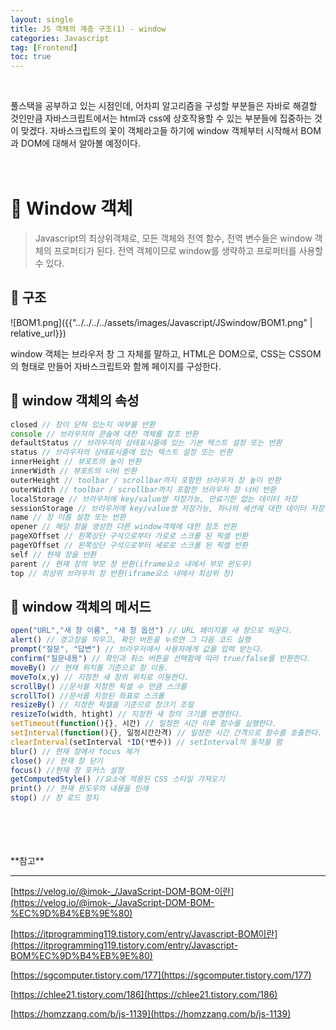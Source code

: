 ```yaml
---
layout: single
title: JS 객체의 계층 구조(1) - window
categories: Javascript
tag: [Frontend]
toc: true
---
```


­

풀스택을 공부하고 있는 시점인데, 어차피 알고리즘을 구성할 부분들은 자바로 해결할 것인만큼 자바스크립트에서는 html과 css에 상호작용할 수 있는 부분들에 집중하는 것이 맞겠다. 자바스크립트의 꽃이 객체라고들 하기에 window 객체부터 시작해서 BOM과 DOM에 대해서 알아볼 예정이다.
<br><br><br>


# 📘 Window 객체

> Javascript의 최상위객체로, 모든 객체와 전역 함수, 전역 변수들은 window 객체의 프로퍼티가 된다. 전역 객체이므로 window를 생략하고 프로퍼터를 사용할 수 있다.
> 


## 📖 구조

![BOM1.png]({{"../../../../assets/images/Javascript/JSwindow/BOM1.png" | relative_url}})

window 객체는 브라우저 창 그 자체를 말하고, HTML은 DOM으로, CSS는 CSSOM의 형태로 만들어 자바스크립트와 함께 페이지를 구성한다.
<br>

## 📖 window 객체의 속성

```jsx
closed // 창이 닫혀 있는지 여부를 반환
console // 브라우저의 콘솔에 대한 객체를 참조 반환
defaultStatus // 브라우저의 상태표시줄에 있는 기본 텍스트 설정 또는 반환
status // 브라우저의 상태표시줄에 있는 텍스트 설정 또는 반환
innerHeight // 뷰포트의 높이 반환
innerWidth // 뷰포트의 너비 반환
outerHeight // toolbar / scrollbar까지 포함한 브라우저 창 높이 반환
outerWidth // toolbar / scrollbar까지 포함한 브라우저 창 너비 반환
localStorage // 브라우저에 key/value쌍 저장가능, 만료기한 없는 데이터 저장
sessionStorage // 브라우저에 key/value쌍 저장가능, 하나의 세션에 대한 데이터 저장
name // 창 이름 설정 또는 반환
opener // 해당 창을 생성한 다른 window객체에 대한 참조 반환
pageXOffset // 왼쪽상단 구석으로부터 가로로 스크롤 된 픽셀 반환
pageYOffset // 왼쪽상단 구석으로부터 세로로 스크롤 된 픽셀 반환
self // 현재 창을 반환
parent // 현재 창의 부모 창 반환(iframe요소 내에서 부모 윈도우)
top // 최상위 브라우저 창 반환(iframe요소 내에서 최상위 창)
```


## 📖 window 객체의 메서드

```jsx
open("URL","새 창 이름", "새 창 옵션") // URL 페이지를 새 창으로 띄운다.
alert() // 경고창을 띄우고, 확인 버튼을 누르면 그 다음 코드 실행
prompt("질문", "답변") // 브라우저에서 사용자에게 값을 입력 받는다.
confirm("질문내용") // 확인과 취소 버튼을 선택함에 따라 true/false를 반환한다.
moveBy() // 현재 위치를 기준으로 창 이동.
moveTo(x,y) // 지정한 새 창의 위치로 이동한다.
scrollBy() //문서를 지정한 픽셀 수 만큼 스크를
scrollTo() //문서를 지정된 좌표로 스크롤
resizeBy() // 지정한 픽셀을 기준으로 창크기 조절
resizeTo(width, htight) // 지정한 새 창의 크기를 변경한다.
setTimeout(function(){}, 시간) // 일정한 시간 이후 함수를 실행한다.
setInterval(function(){}, 일정시간간격) // 일정한 시간 간격으로 함수를 호출한다.
clearInterval(setInterval *ID(*변수)) // setInterval의 동작을 멈
blur() // 현재 창에서 focus 제거
close() // 현재 창 닫기
focus() //현재 창 포커스 설정
getComputedStyle() //요소에 적용된 CSS 스타일 가져오기
print() // 현재 윈도우의 내용을 인쇄
stop() // 창 로드 정지
```


<br>
<br>
<br>
<br>
**참고**

---

[https://velog.io/@imok-_/JavaScript-DOM-BOM-이란](https://velog.io/@imok-_/JavaScript-DOM-BOM-%EC%9D%B4%EB%9E%80)

[https://itprogramming119.tistory.com/entry/Javascript-BOM이란](https://itprogramming119.tistory.com/entry/Javascript-BOM%EC%9D%B4%EB%9E%80)

[https://sgcomputer.tistory.com/177](https://sgcomputer.tistory.com/177)

[https://chlee21.tistory.com/186](https://chlee21.tistory.com/186)

[https://homzzang.com/b/js-1139](https://homzzang.com/b/js-1139)